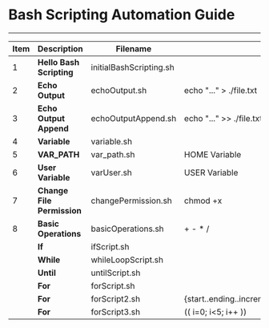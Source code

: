 # Bash Scripting Automation Guide
---

| Item | Description | Filename ||
|---|---|---|---|
|1|**Hello Bash Scripting**|initialBashScripting.sh||
|2|**Echo Output**|echoOutput.sh|echo "..." > ./file.txt|
|3|**Echo Output Append**|echoOutputAppend.sh|echo "..." >> ./file.txt|
|4|**Variable**|variable.sh||
|5|**VAR_PATH**|var_path.sh|HOME Variable|
|6|**User Variable**|varUser.sh|USER Variable|
|7|**Change File Permission**|changePermission.sh|chmod +x|
|8|**Basic Operations**|basicOperations.sh|+ - * /|
||**If**|ifScript.sh||
||**While**|whileLoopScript.sh||
||**Until**|untilScript.sh||
||**For**|forScript.sh||
||**For**|forScript2.sh|{start..ending..increment}|
||**For**|forScript3.sh|(( i=0; i<5; i++ ))|
